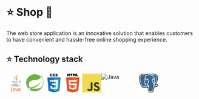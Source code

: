 # :star: Shop 🛒

The web store application is an innovative solution that enables customers to have convenient and hassle-free online shopping experience.



## :star: Technology stack
<img align="left" alt="Java" width="50px" src="https://raw.githubusercontent.com/github/explore/5b3600551e122a3277c2c5368af2ad5725ffa9a1/topics/java/java.png" />
<img align="left" alt="Spring" width="50px" src="https://raw.githubusercontent.com/github/explore/80688e429a7d4ef2fca1e82350fe8e3517d3494d/topics/spring-boot/spring-boot.png" />
<img align="left"alt="CSS"width="50px"src="https://raw.githubusercontent.com/github/explore/80688e429a7d4ef2fca1e82350fe8e3517d3494d/topics/css/css.png" /> 
<img align="left"alt="Java"width="50px"src="https://raw.githubusercontent.com/github/explore/80688e429a7d4ef2fca1e82350fe8e3517d3494d/topics/html/html.png" />
<img align="left"alt="Java"width="50px"src="https://raw.githubusercontent.com/github/explore/80688e429a7d4ef2fca1e82350fe8e3517d3494d/topics/javascript/javascript.png" /> 
<img align="left"alt="Java"width="100px"src="https://user-images.githubusercontent.com/25181517/117207026-c9d88300-adf3-11eb-9aad-6a875ab0f628.png" />
<img align="left"alt="Java"width="50px"src="https://raw.githubusercontent.com/github/explore/80688e429a7d4ef2fca1e82350fe8e3517d3494d/topics/postgresql/postgresql.png" />
